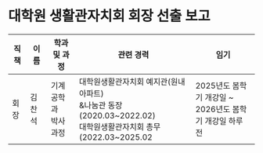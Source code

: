 대학원 생활관자치회 회장 선출 보고
===

| 직책 | 이름 | 학과 및 과정 | 관련 경력 | 임기 |
|---|---|---|---|---|
| 회장 | 김찬석  | 기계공학과 <br/> 박사과정 | 대학원생활관자치회 예지관(원내아파트)<br/>&나눔관 동장 (2020.03~2022.02) <br/>대학원생활관자치회 총무 (2022.03~2025.02 | 2025년도 봄학기 개강일 ~ <br> 2026년도 봄학기 개강일 하루 전 |
